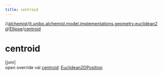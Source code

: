 ```yaml
---
title: centroid
---
```

//[alchemist](../../../index.html)/[it.unibo.alchemist.model.implementations.geometry.euclidean2d](../index.html)/[Ellipse](index.html)/[centroid](centroid.html)



# centroid



[jvm]\
open override val [centroid](centroid.html): [Euclidean2DPosition](../../it.unibo.alchemist.model.implementations.positions/-euclidean2-d-position/index.html)




